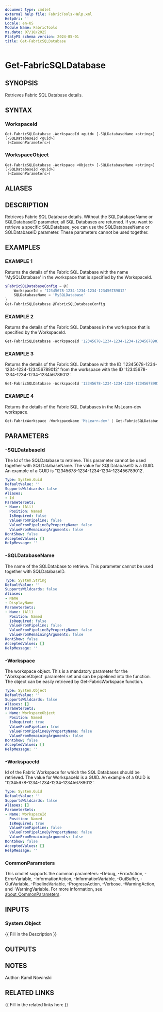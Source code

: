 ```yaml
---
document type: cmdlet
external help file: FabricTools-Help.xml
HelpUri: ''
Locale: en-US
Module Name: FabricTools
ms.date: 07/18/2025
PlatyPS schema version: 2024-05-01
title: Get-FabricSQLDatabase
---
```


# Get-FabricSQLDatabase

## SYNOPSIS

Retrieves Fabric SQL Database details.

## SYNTAX

### WorkspaceId

```
Get-FabricSQLDatabase -WorkspaceId <guid> [-SQLDatabaseName <string>] [-SQLDatabaseId <guid>]
 [<CommonParameters>]
```

### WorkspaceObject

```
Get-FabricSQLDatabase -Workspace <Object> [-SQLDatabaseName <string>] [-SQLDatabaseId <guid>]
 [<CommonParameters>]
```

## ALIASES

## DESCRIPTION

Retrieves Fabric SQL Database details.
Without the SQLDatabaseName or SQLDatabaseID parameter,
all SQL Databases are returned.
If you want to retrieve a specific SQLDatabase, you can
use the SQLDatabaseName or SQLDatabaseID parameter.
These parameters cannot be used together.

## EXAMPLES

### EXAMPLE 1

Returns the details of the Fabric SQL Database with the name 'MySQLDatabase' in the workspace that is specified by the WorkspaceId.

```powershell
$FabricSQLDatabaseConfig = @{
    WorkspaceId = '12345678-1234-1234-1234-123456789012'
    SQLDatabaseName = 'MySQLDatabase'
}
Get-FabricSQLDatabase @FabricSQLDatabaseConfig
```

### EXAMPLE 2

Returns the details of the Fabric SQL Databases in the workspace that is specified by the WorkspaceId.

```powershell
Get-FabricSQLDatabase -WorkspaceId '12345678-1234-1234-1234-123456789012'
```

### EXAMPLE 3

Returns the details of the Fabric SQL Database with the ID '12345678-1234-1234-1234-123456789012' from the workspace with the ID '12345678-1234-1234-1234-123456789012'.

```powershell
Get-FabricSQLDatabase -WorkspaceId '12345678-1234-1234-1234-123456789012' -SQLDatabaseId '12345678-1234-1234-1234-123456789012'
```

### EXAMPLE 4

Returns the details of the Fabric SQL Databases in the MsLearn-dev workspace.

```powershell
Get-FabricWorkspace -WorkspaceName 'MsLearn-dev' | Get-FabricSQLDatabase
```

## PARAMETERS

### -SQLDatabaseId

The Id of the SQLDatabase to retrieve.
This parameter cannot be used together with SQLDatabaseName.
The value for SQLDatabaseID is a GUID.
An example of a GUID is '12345678-1234-1234-1234-123456789012'.

```yaml
Type: System.Guid
DefaultValue: ''
SupportsWildcards: false
Aliases:
- Id
ParameterSets:
- Name: (All)
  Position: Named
  IsRequired: false
  ValueFromPipeline: false
  ValueFromPipelineByPropertyName: false
  ValueFromRemainingArguments: false
DontShow: false
AcceptedValues: []
HelpMessage: ''
```

### -SQLDatabaseName

The name of the SQLDatabase to retrieve.
This parameter cannot be used together with SQLDatabaseID.

```yaml
Type: System.String
DefaultValue: ''
SupportsWildcards: false
Aliases:
- Name
- DisplayName
ParameterSets:
- Name: (All)
  Position: Named
  IsRequired: false
  ValueFromPipeline: false
  ValueFromPipelineByPropertyName: false
  ValueFromRemainingArguments: false
DontShow: false
AcceptedValues: []
HelpMessage: ''
```

### -Workspace

The workspace object.
This is a mandatory parameter for the 'WorkspaceObject' parameter set and can be pipelined into the function.
The object can be easily retrieved by Get-FabricWorkspace function.

```yaml
Type: System.Object
DefaultValue: ''
SupportsWildcards: false
Aliases: []
ParameterSets:
- Name: WorkspaceObject
  Position: Named
  IsRequired: true
  ValueFromPipeline: true
  ValueFromPipelineByPropertyName: false
  ValueFromRemainingArguments: false
DontShow: false
AcceptedValues: []
HelpMessage: ''
```

### -WorkspaceId

Id of the Fabric Workspace for which the SQL Databases should be retrieved.
The value for WorkspaceId is a GUID.
An example of a GUID is '12345678-1234-1234-1234-123456789012'.

```yaml
Type: System.Guid
DefaultValue: ''
SupportsWildcards: false
Aliases: []
ParameterSets:
- Name: WorkspaceId
  Position: Named
  IsRequired: true
  ValueFromPipeline: false
  ValueFromPipelineByPropertyName: false
  ValueFromRemainingArguments: false
DontShow: false
AcceptedValues: []
HelpMessage: ''
```

### CommonParameters

This cmdlet supports the common parameters: -Debug, -ErrorAction, -ErrorVariable,
-InformationAction, -InformationVariable, -OutBuffer, -OutVariable, -PipelineVariable,
-ProgressAction, -Verbose, -WarningAction, and -WarningVariable. For more information, see
[about_CommonParameters](https://go.microsoft.com/fwlink/?LinkID=113216).

## INPUTS

### System.Object

{{ Fill in the Description }}

## OUTPUTS

## NOTES

Author: Kamil Nowinski

## RELATED LINKS

{{ Fill in the related links here }}

